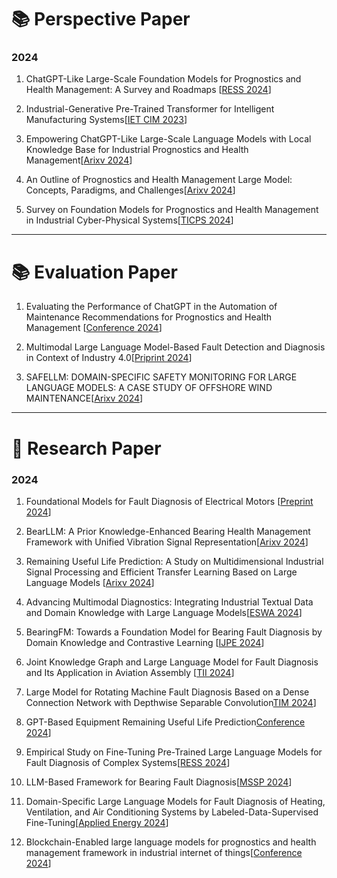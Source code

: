 # 📚 **Perspective Paper**

### 2024

1. ChatGPT-Like Large-Scale Foundation Models for Prognostics and Health Management: A Survey and Roadmaps [[RESS 2024](https://www.sciencedirect.com/science/article/abs/pii/S0951832023007640)]

2. Industrial-Generative Pre-Trained Transformer for Intelligent Manufacturing Systems[[IET CIM 2023](https://ietresearch.onlinelibrary.wiley.com/doi/full/10.1049/cim2.12078)]

3. Empowering ChatGPT-Like Large-Scale Language Models with Local Knowledge Base for Industrial Prognostics and Health Management[[Arixv 2024](https://arxiv.org/abs/2312.14945)]

4. An Outline of Prognostics and Health Management Large Model: Concepts, Paradigms, and Challenges[[Arixv 2024](https://arxiv.org/abs/2407.03374)]

5. Survey on Foundation Models for Prognostics and Health Management in Industrial Cyber-Physical Systems[[TICPS 2024](https://ieeexplore.ieee.org/abstract/document/10592003)]

---


# 📚 **Evaluation Paper**

1. Evaluating the Performance of ChatGPT in the Automation of Maintenance Recommendations for Prognostics and Health Management [[Conference 2024](http://papers.phmsociety.org/index.php/phmconf/article/view/3487)]

2. Multimodal Large Language Model-Based Fault Detection and Diagnosis in Context of Industry 4.0[[Priprint 2024](https://www.preprints.org/manuscript/202411.1036/v1)]

3. SAFELLM: DOMAIN-SPECIFIC SAFETY MONITORING FOR LARGE LANGUAGE MODELS: A CASE STUDY OF OFFSHORE WIND MAINTENANCE[[Arixv 2024](https://arxiv.org/abs/2410.10852)]
---

# 📝 **Research Paper**

 ### 2024



1. Foundational Models for Fault Diagnosis of Electrical Motors [[Preprint 2024](https://ieeexplore.ieee.org/abstract/document/10404206)]

2. BearLLM: A Prior Knowledge-Enhanced Bearing Health Management Framework with Unified Vibration Signal Representation[[Arixv 2024](https://arxiv.org/abs/2408.11281)]

3. Remaining Useful Life Prediction: A Study on Multidimensional Industrial Signal Processing and Efficient Transfer Learning Based on Large Language Models  [[Arixv 2024](https://arxiv.org/abs/2410.03134)]

4. Advancing Multimodal Diagnostics: Integrating Industrial Textual Data and Domain Knowledge with Large Language Models[[ESWA 2024](https://www.sciencedirect.com/science/article/abs/pii/S0957417424014702)]

5. BearingFM: Towards a Foundation Model for Bearing Fault Diagnosis by Domain Knowledge and Contrastive Learning [[IJPE 2024](https://www.sciencedirect.com/science/article/abs/pii/S0925527324001762)]

6. Joint Knowledge Graph and Large Language Model for Fault Diagnosis and Its Application in Aviation Assembly [[TII 2024](https://ieeexplore.ieee.org/abstract/document/10463190/)]

7. Large Model for Rotating Machine Fault Diagnosis Based on a Dense Connection Network with Depthwise Separable Convolution[TIM 2024](https://ieeexplore.ieee.org/abstract/document/10520331)]

8. GPT-Based Equipment Remaining Useful Life Prediction[Conference 2024](https://dl.acm.org/doi/abs/10.1145/3674399.3674456)]

9. Empirical Study on Fine-Tuning Pre-Trained Large Language Models for Fault Diagnosis of Complex Systems[[RESS 2024](https://www.sciencedirect.com/science/article/abs/pii/S095183202400454X)]

10. LLM-Based Framework for Bearing Fault Diagnosis[[MSSP 2024](https://www.sciencedirect.com/science/article/abs/pii/S0888327024010252)]

11. Domain-Specific Large Language Models for Fault Diagnosis of Heating, Ventilation, and Air Conditioning Systems by Labeled-Data-Supervised Fine-Tuning[[Applied Energy 2024](https://www.sciencedirect.com/science/article/pii/S0306261924017616)]

12. Blockchain-Enabled large language models for prognostics and health management framework in industrial internet of things[[Conference 2024](https://scholar.google.com/scholar?cluster=7788854020561114751&hl=zh-CN&as_sdt=0,5)]







